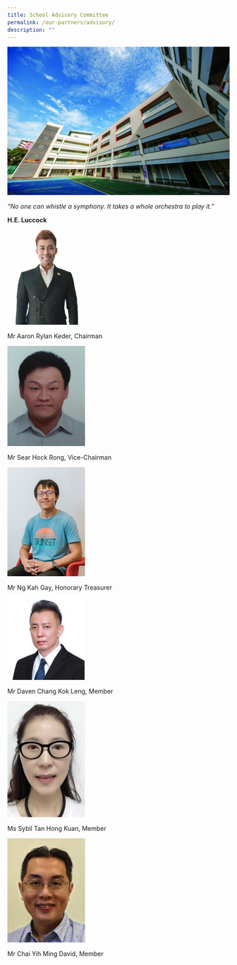 ```yaml
---
title: School Advisory Committee
permalink: /our-partners/advisory/
description: ""
---
```

![](/images/Our-Heritage-e1570003294657.jpg)

*“No one can whistle a symphony. It takes a whole orchestra to play it.”*

**H.E. Luccock**

<img src="/images/aaron.jpg"  
     style="width:35%">

Mr Aaron Rylan Keder, Chairman


<img src="/images/Sear%20Hock%20Rong.jpg"   style="width:35%">


Mr Sear Hock Rong, Vice-Chairman

<img src="/images/ng-kah.jpg"  
     style="width:35%">

Mr Ng Kah Gay, Honorary Treasurer

<img src="/images/Daven.jpg"  
     style="width:35%">

Mr Daven Chang Kok Leng, Member

<img src="/images/Sybil%20Tan.jpg"  
     style="width:35%">

Ms Sybil Tan Hong Kuan, Member

<img src="/images/david.jpg"  
     style="width:35%">

Mr Chai Yih Ming David, Member